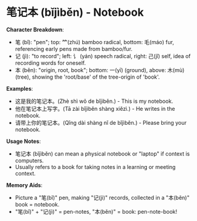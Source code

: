 # **笔记本 (bǐjìběn) - Notebook**

**Character Breakdown**:  
- 笔 (bǐ): "pen"; top: ⺮(zhú) bamboo radical, bottom: 毛(máo) fur, referencing early pens made from bamboo/fur.  
- 记 (jì): "to record"; left: 讠 (yán) speech radical, right: 己(jǐ) self, idea of recording words for oneself.  
- 本 (běn): "origin, root, book"; bottom: 一(yī) (ground), above: 木(mù) (tree), showing the 'root/base' of the tree-origin of 'book'.

**Examples**:  
- 这是我的笔记本。(Zhè shì wǒ de bǐjìběn.) - This is my notebook.  
- 他在笔记本上写字。(Tā zài bǐjìběn shàng xiězì.) - He writes in the notebook.  
- 请带上你的笔记本。(Qǐng dài shàng nǐ de bǐjìběn.) - Please bring your notebook.

**Usage Notes**:  
- 笔记本 (bǐjìběn) can mean a physical notebook or "laptop" if context is computers.  
- Usually refers to a book for taking notes in a learning or meeting context.

**Memory Aids**:  
- Picture a "笔(bǐ)" pen, making "记(jì)" records, collected in a "本(běn)" book = notebook.  
- "笔(bǐ)" + "记(jì)" = pen-notes, "本(běn)" = book: pen-note-book!